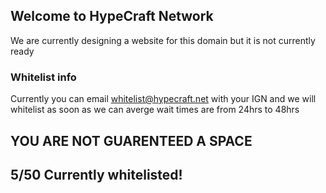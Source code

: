 ## Welcome to HypeCraft Network

We are currently designing a website for this domain but it is not currently ready


### Whitelist info

Currently you can email whitelist@hypecraft.net with your IGN and we will whitelist as soon as we can
averge wait times are from 24hrs to 48hrs

## YOU ARE NOT GUARENTEED A SPACE 
## 5/50 Currently whitelisted!
